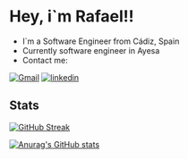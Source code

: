 
# Hey, i`m Rafael!!

- I`m a Software Engineer from Cádiz, Spain
- Currently software engineer in Ayesa
- Contact me:

[![Gmail](https://img.shields.io/badge/Gmail%20-red.svg?style=for-the-badge&logo=gmail&logoColor=white)](mailto:rafaellealpardo@gmail.com)
[![linkedin](https://img.shields.io/badge/Linkedin%20-blue.svg?style=for-the-badge&logo=linkedin&logoColor=white)](https://www.linkedin.com/in/rafaellealpardo/)
## Stats
[![GitHub Streak](https://github-readme-streak-stats.herokuapp.com?user=falilp&theme=tokyonight-duo&hide_border=true&border_radius=5&date_format=j%20M%5B%20Y%5D)](https://git.io/streak-stats)

[![Anurag's GitHub stats](https://github-readme-stats.vercel.app/api/top-langs?username=falilp&show_icons=true&locale=en&bg_color=0d1117&text_color=ffffff&layout=compact)](https://github.com/anuraghazra/github-readme-stats)
